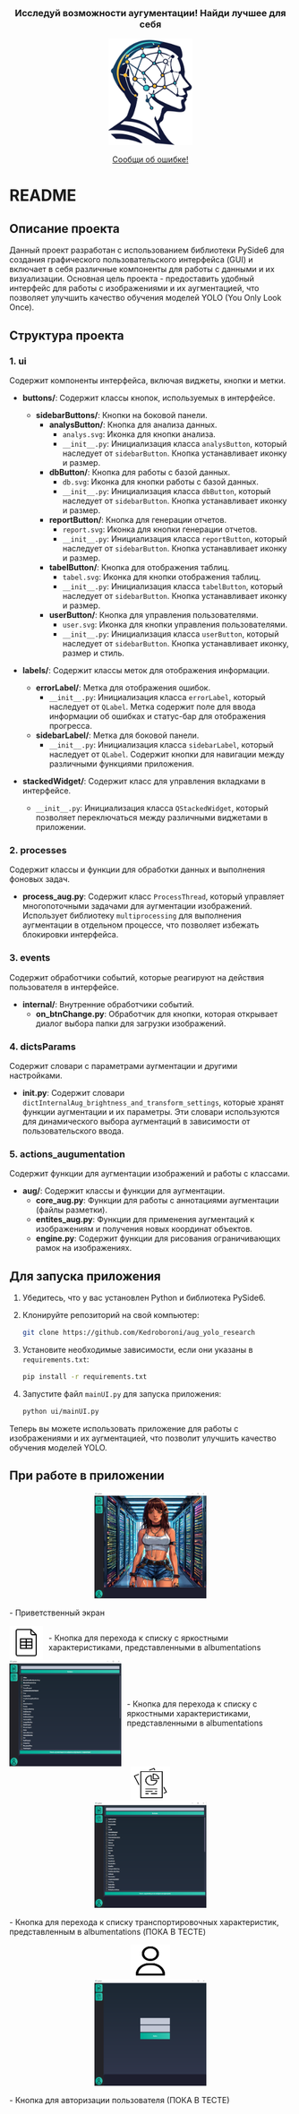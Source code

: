 <br />
<div align="center">
    <h3 align="center">Исследуй возможности аугументации! Найди лучшее для себя</h3>
<img src="readme_image/logo.png" alt="Logo" width="150" height="190">
  <p align="center">
    <a href="https://t.me/KedrOboroni">Сообщи об ошибке!</a>
  </p>
</div>


# README

## Описание проекта

Данный проект разработан с использованием библиотеки PySide6 для создания графического пользовательского интерфейса (GUI) и включает в себя различные компоненты для работы с данными и их визуализации. Основная цель проекта - предоставить удобный интерфейс для работы с изображениями и их аугментацией, что позволяет улучшить качество обучения моделей YOLO (You Only Look Once).

## Структура проекта

### 1. ui

Содержит компоненты интерфейса, включая виджеты, кнопки и метки.

- **buttons/**: Содержит классы кнопок, используемых в интерфейсе.
  - **sidebarButtons/**: Кнопки на боковой панели.
    - **analysButton/**: Кнопка для анализа данных.
      - `analys.svg`: Иконка для кнопки анализа.
      - `__init__.py`: Инициализация класса `analysButton`, который наследует от `sidebarButton`. Кнопка устанавливает иконку и размер.
    - **dbButton/**: Кнопка для работы с базой данных.
      - `db.svg`: Иконка для кнопки работы с базой данных.
      - `__init__.py`: Инициализация класса `dbButton`, который наследует от `sidebarButton`. Кнопка устанавливает иконку и размер.
    - **reportButton/**: Кнопка для генерации отчетов.
      - `report.svg`: Иконка для кнопки генерации отчетов.
      - `__init__.py`: Инициализация класса `reportButton`, который наследует от `sidebarButton`. Кнопка устанавливает иконку и размер.
    - **tabelButton/**: Кнопка для отображения таблиц.
      - `tabel.svg`: Иконка для кнопки отображения таблиц.
      - `__init__.py`: Инициализация класса `tabelButton`, который наследует от `sidebarButton`. Кнопка устанавливает иконку и размер.
    - **userButton/**: Кнопка для управления пользователями.
      - `user.svg`: Иконка для кнопки управления пользователями.
      - `__init__.py`: Инициализация класса `userButton`, который наследует от `sidebarButton`. Кнопка устанавливает иконку, размер и стиль.

- **labels/**: Содержит классы меток для отображения информации.
  - **errorLabel/**: Метка для отображения ошибок.
    - `__init__.py`: Инициализация класса `errorLabel`, который наследует от `QLabel`. Метка содержит поле для ввода информации об ошибках и статус-бар для отображения прогресса.
  - **sidebarLabel/**: Метка для боковой панели.
    - `__init__.py`: Инициализация класса `sidebarLabel`, который наследует от `QLabel`. Содержит кнопки для навигации между различными функциями приложения.

- **stackedWidget/**: Содержит класс для управления вкладками в интерфейсе.
  - `__init__.py`: Инициализация класса `QStackedWidget`, который позволяет переключаться между различными виджетами в приложении.

### 2. processes

Содержит классы и функции для обработки данных и выполнения фоновых задач.

- **process_aug.py**: Содержит класс `ProcessThread`, который управляет многопоточными задачами для аугментации изображений. Использует библиотеку `multiprocessing` для выполнения аугментации в отдельном процессе, что позволяет избежать блокировки интерфейса.

### 3. events

Содержит обработчики событий, которые реагируют на действия пользователя в интерфейсе.

- **internal/**: Внутренние обработчики событий.
  - **on_btnChange.py**: Обработчик для кнопки, которая открывает диалог выбора папки для загрузки изображений.

### 4. dictsParams

Содержит словари с параметрами аугментации и другими настройками.

- **__init__.py**: Содержит словари `dictInternalAug_brightness_and_transform_settings`, которые хранят функции аугментации и их параметры. Эти словари используются для динамического выбора аугментаций в зависимости от пользовательского ввода.

### 5. actions_augumentation

Содержит функции для аугментации изображений и работы с классами.

- **aug/**: Содержит классы и функции для аугментации.
  - **core_aug.py**: Функции для работы с аннотациями аугментации (файлы разметки).
  - **entites_aug.py**: Функции для применения аугментаций к изображениям и получения новых координат объектов.
  - **engine.py**: Содержит функции для рисования ограничивающих рамок на изображениях.

## Для запуска приложения

1. Убедитесь, что у вас установлен Python и библиотека PySide6.
2. Клонируйте репозиторий на свой компьютер:

   ```bash
   git clone https://github.com/Kedroboroni/aug_yolo_research
   ```

3. Установите необходимые зависимости, если они указаны в `requirements.txt`:

   ```bash
   pip install -r requirements.txt
   ```

4. Запустите файл `mainUI.py` для запуска приложения:

   ```bash
   python ui/mainUI.py
   ```

Теперь вы можете использовать приложение для работы с изображениями и их аугментацией, что позволит улучшить качество обучения моделей YOLO.


## При работе в приложении

<div style="text-align: center;">
    <img src="readme_image/welcome.png" alt="Logo" width="200" height="190">
    <p style="text-align: left;">- Приветственный экран</p>
</div>

<div style="display: flex; align-items: center; justify-content: center;">
    <img src="readme_image/tabel.png" alt="Logo" width="70" height="60">
    <p style="margin-left: 10px; text-align: left;">- Кнопка для перехода к списку с яркостными характеристиками, представленными в albumentations</p>
</div>

<div style="display: flex; align-items: center; justify-content: center;">
    <img src="readme_image/transport.png" alt="Logo" width="200" height="190">
    <p style="margin-left: 10px; text-align: left;">- Кнопка для перехода к списку с яркостными характеристиками, представленными в albumentations</p>
</div>

<div style="text-align: center;">
    <img src="readme_image/analys.png" alt="Logo" width="70" height="60">
    <br>
    <img src="readme_image/brighets.png" alt="Logo" width="200" height="190">
    <p style="text-align: left;">- Кнопка для перехода к списку транспортировочных характеристик, представленным в albumentations (ПОКА В ТЕСТЕ)</p>
</div>

<div style="text-align: center;">
    <img src="readme_image/userLogo.png" alt="Logo" width="70" height="60">
    <br>
    <img src="readme_image/user.png" alt="Logo" width="200" height="190">
    <p style="text-align: left;">- Кнопка для авторизации пользователя (ПОКА В ТЕСТЕ)</p>
</div>


